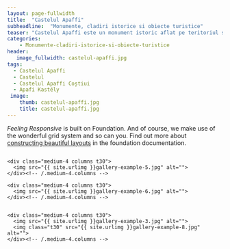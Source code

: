 ```yaml
---
layout: page-fullwidth
title:  "Castelul Apaffi"
subheadline:  "Monumente, cladiri istorice si obiecte turistice"
teaser: "Castelul Apaffi este un monument istoric aflat pe teritoriul satului Coștiui; comuna Rona de Sus."
categories:
    - Monumente-cladiri-istorice-si-obiecte-turistice
header:
   image_fullwidth: castelul-apaffi.jpg
tags:
  - Castelul Apaffi
  - Castelul 
  - Castelul Apaffi Coștiui
  - Apafi Kastély
 image:
    thumb: castelul-apaffi.jpg
    title: castelul-apaffi.jpg
---
```

*Feeling Responsive* is built on Foundation. And of course, we make use of the wonderful grid system and so can you. Find out more about [constructing  beautiful layouts][1] in the foundation documentation.
<!--more-->

<div class="row">
    <div class="medium-4 columns t30">
    <img src="{{ site.urlimg }}gallery-example-4.jpg" alt="">
    </div><!-- /.medium-4.columns -->

    <div class="medium-4 columns t30">
      <img src="{{ site.urlimg }}gallery-example-5.jpg" alt="">
    </div><!-- /.medium-4.columns -->

    <div class="medium-4 columns t30">
      <img src="{{ site.urlimg }}gallery-example-6.jpg" alt="">
    </div><!-- /.medium-4.columns -->

</div><!-- /.row -->


<div class="row">
    <div class="medium-8 columns t30">
    <img src="{{ site.urlimg }}gallery-example-7.jpg" alt="">
    </div><!-- /.medium-8.columns -->

    <div class="medium-4 columns t30">
      <img src="{{ site.urlimg }}gallery-example-3.jpg" alt="">
      <img class="t30" src="{{ site.urlimg }}gallery-example-8.jpg" alt="">
    </div><!-- /.medium-4.columns -->

</div><!-- /.row -->



 [1]: http://foundation.zurb.com/docs/components/grid.html
